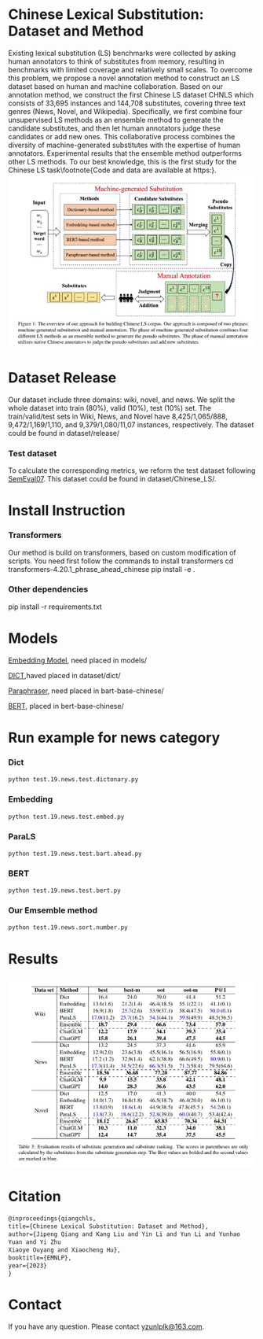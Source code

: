 # Chinese Lexical Substitution: Dataset and Method
Existing lexical substitution (LS) benchmarks were collected by asking human annotators to think of substitutes from memory, resulting in benchmarks with limited coverage and relatively small scales. To overcome this problem, we propose a novel annotation method to construct an LS dataset based on human and machine collaboration. Based on our annotation method, we construct the first Chinese LS dataset CHNLS which consists of 33,695 instances and 144,708 substitutes, covering three text genres (News, Novel, and Wikipedia). Specifically, we first combine four unsupervised LS methods as an ensemble method to generate the candidate substitutes, and then let human annotators judge these candidates or add new ones. This collaborative process combines the diversity of machine-generated substitutes with the expertise of human annotators. Experimental results that the ensemble method outperforms other LS methods. To our best knowledge, this is the first study for the Chinese LS task\footnote{Code and data are available at https:}. 
![](overview.jpg)

# Dataset Release
Our dataset include three domains: wiki, novel, and news. We split the whole dataset  into train (80%), valid (10%), test (10%) set. The train/valid/test sets in Wiki, News, and Novel have 8,425/1,065/888, 9,472/1,169/1,110, and 9,379/1,080/11,07 instances, respectively. The dataset could be found in dataset/release/

### Test dataset
To calculate the corresponding metrics, we reform the test dataset following [SemEval07](https://aclanthology.org/S07-1009.pdf). This dataset could be found in dataset/Chinese_LS/.


# Install Instruction
### Transformers
Our method is build on transformers, based on custom modification of scripts. You need first follow the commands to install transformers
cd transformers-4.20.1_phrase_ahead_chinese
pip install -e .

### Other dependencies

pip install -r requirements.txt

# Models 

 [Embedding Model](https://github.com/Embedding/Chinese-Word-Vectors), need placed in models/

[DICT](https://pan.baidu.com/share/link?shareid=2858555949&uk=2738088569),haved placed in dataset/dict/

[Paraphraser](https://drive.google.com/file/d/1pXYDbVJQnVzjcLwGJzSWbX0dFtBqRStm/view?usp=sharing), need placed in bart-base-chinese/


[BERT](https://huggingface.co/bert-base-chinese), placed in bert-base-chinese/



# Run example for news category 

### Dict
```
python test.19.news.test.dictonary.py
```

### Embedding 
```
python test.19.news.test.embed.py
```
### ParaLS

```
python test.19.news.test.bart.ahead.py
```

### BERT
```
python test.19.news.test.bert.py
```

### Our Emsemble method
```
python test.19.news.sort.number.py
```

# Results
![](results.jpg)


# Citation
```
@inproceedings{qiangchls,
title={Chinese Lexical Substitution: Dataset and Method},
author={Jipeng Qiang and Kang Liu and Yin Li and Yun Li and Yunhao Yuan and Yi Zhu
Xiaoye Ouyang and Xiaocheng Hu},
booktitle={EMNLP},
year={2023}
}
```

# Contact

If you have any question. Please contact yzunlplk@163.com.
